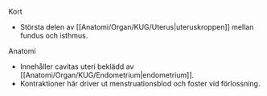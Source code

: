 Kort
- Största delen av [[Anatomi/Organ/KUG/Uterus|uteruskroppen]] mellan fundus och isthmus.

Anatomi
- Innehåller cavitas uteri beklädd av [[Anatomi/Organ/KUG/Endometrium|endometrium]].
- Kontraktioner här driver ut menstruationsblod och foster vid förlossning.
